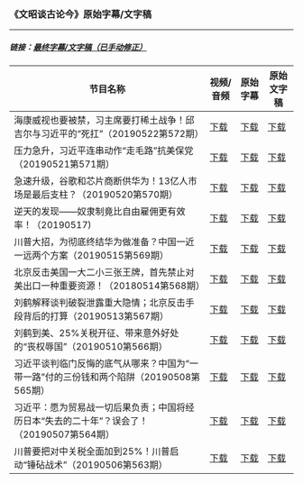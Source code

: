 ### 《文昭谈古论今》原始字幕/文字稿
---
#####  链接：[最终字幕/文字稿（已手动修正）](https://github.com/gfw-breaker/wenzhao-subtitles)
| 节目名称 | 视频/音频 | 原始字幕 | 原始文字稿
|---|---|---|---|
| 海康威视也要被禁，习主席要打稀土战争！邱吉尔与习近平的“死扛”（20190522第572期） | [下载](https://y2mate.com/zh-cn/search/aFIKh9T9eOw) | [下载](../channels/wenzhao/aFIKh9T9eOw.srt?raw=true) | [下载](../channels/wenzhao/aFIKh9T9eOw.text?raw=true) | 
| 压力急升，习近平连串动作“走毛路”抗美保党（20190521第571期） | [下载](https://y2mate.com/zh-cn/search/RRcybTklLYk) | [下载](../channels/wenzhao/RRcybTklLYk.srt?raw=true) | [下载](../channels/wenzhao/RRcybTklLYk.text?raw=true) | 
| 急速升级，谷歌和芯片商断供华为！13亿人市场是最后支柱？（20190520第570期） | [下载](https://y2mate.com/zh-cn/search/ZIniMuFBzEw) | [下载](../channels/wenzhao/ZIniMuFBzEw.srt?raw=true) | [下载](../channels/wenzhao/ZIniMuFBzEw.text?raw=true) | 
| 逆天的发现——奴隶制竟比自由雇佣更有效率！（20190517) | [下载](https://y2mate.com/zh-cn/search/hmq6Obq4kVM) | [下载](../channels/wenzhao/hmq6Obq4kVM.srt?raw=true) | [下载](../channels/wenzhao/hmq6Obq4kVM.text?raw=true) | 
| 川普大招，为彻底终结华为做准备？中国一近一远两个方案（20190515第569期） | [下载](https://y2mate.com/zh-cn/search/wnVB5j7KBKI) | [下载](../channels/wenzhao/wnVB5j7KBKI.srt?raw=true) | [下载](../channels/wenzhao/wnVB5j7KBKI.text?raw=true) | 
| 北京反击美国一大二小三张王牌，首先禁止对美出口一种重要资源！（20180514第568期） | [下载](https://y2mate.com/zh-cn/search/3mv43Kj-MT8) | [下载](../channels/wenzhao/3mv43Kj-MT8.srt?raw=true) | [下载](../channels/wenzhao/3mv43Kj-MT8.text?raw=true) | 
| 刘鹤解释谈判破裂泄露重大隐情；北京反击手段背后的打算（20190513第567期） | [下载](https://y2mate.com/zh-cn/search/LKhVFh5Nppc) | [下载](../channels/wenzhao/LKhVFh5Nppc.srt?raw=true) | [下载](../channels/wenzhao/LKhVFh5Nppc.text?raw=true) | 
| 刘鹤到美、25%关税开征、带来意外好处的“丧权辱国”（20190510第566期） | [下载](https://y2mate.com/zh-cn/search/8jE7GKzmfxE) | [下载](../channels/wenzhao/8jE7GKzmfxE.srt?raw=true) | [下载](../channels/wenzhao/8jE7GKzmfxE.text?raw=true) | 
| 习近平谈判临门反悔的底气从哪来？中国为“一带一路”付的三份钱和两个陷阱（20190508第565期） | [下载](https://y2mate.com/zh-cn/search/qw5M3cUeTss) | [下载](../channels/wenzhao/qw5M3cUeTss.srt?raw=true) | [下载](../channels/wenzhao/qw5M3cUeTss.text?raw=true) | 
| 习近平：愿为贸易战一切后果负责；中国将经历日本“失去的二十年”？误会了！（20190507第564期） | [下载](https://y2mate.com/zh-cn/search/GyPdBiOQaWU) | [下载](../channels/wenzhao/GyPdBiOQaWU.srt?raw=true) | [下载](../channels/wenzhao/GyPdBiOQaWU.text?raw=true) | 
| 川普要把对中关税全面加到25%！川普启动“锤砧战术”（20190506第563期） | [下载](https://y2mate.com/zh-cn/search/YaP_Acv8no0) | [下载](../channels/wenzhao/YaP_Acv8no0.srt?raw=true) | [下载](../channels/wenzhao/YaP_Acv8no0.text?raw=true) | 
